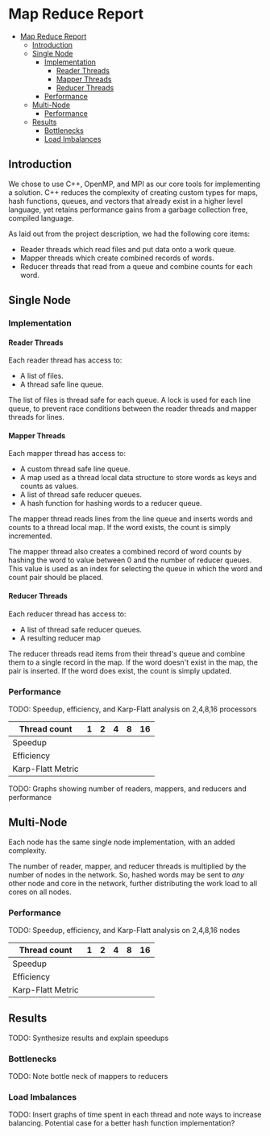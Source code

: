 # Map Reduce Report

- [Map Reduce Report](#map-reduce-report)
  - [Introduction](#introduction)
  - [Single Node](#single-node)
    - [Implementation](#implementation)
      - [Reader Threads](#reader-threads)
      - [Mapper Threads](#mapper-threads)
      - [Reducer Threads](#reducer-threads)
    - [Performance](#performance)
  - [Multi-Node](#multi-node)
    - [Performance](#performance-1)
  - [Results](#results)
    - [Bottlenecks](#bottlenecks)
    - [Load Imbalances](#load-imbalances)

## Introduction

We chose to use C++, OpenMP, and MPI as our core tools for implementing a solution. C++ reduces the complexity of creating custom types for maps, hash functions, queues, and vectors that already exist in a higher level language, yet retains performance gains from a garbage collection free, compiled language.

As laid out from the project description, we had the following  core items:

 - Reader threads which read files and put data onto a work queue.
 - Mapper threads which create combined records of words.
 - Reducer threads that read from a queue and combine counts for each word.

## Single Node

### Implementation

#### Reader Threads

Each reader thread has access to:

 - A list of files.
 - A thread safe line queue.

The list of files is thread safe for each queue. A lock is used for each line queue, to prevent race conditions between the reader threads and mapper threads for lines.

#### Mapper Threads

Each mapper thread has access to:

 - A custom thread safe line queue.
 - A map used as a thread local data structure to store words as keys and counts as values.
 - A list of thread safe reducer queues.
 - A hash function for hashing words to a reducer queue.

The mapper thread reads lines from the line queue and inserts words and counts to a thread local map. If the word exists, the count is simply incremented.

The mapper thread also creates a combined record of word counts by hashing the word to value between 0 and the number of reducer queues. This value is used as an index for selecting the queue in which the word and count pair should be placed.

#### Reducer Threads

Each reducer thread has access to:

 - A list of thread safe reducer queues.
 - A resulting reducer map

The reducer threads read items from their thread's queue and combine them to a single record in the map. If the word doesn't exist in the map, the pair is inserted. If the word does exist, the count is simply updated.

### Performance

TODO: Speedup, efficiency, and Karp-Flatt analysis on 2,4,8,16 processors

| Thread count      | 1   | 2   | 4   | 8   | 16  |
| ----------------- | --- | --- | --- | --- | --- |
| Speedup           |     |     |     |     |     |
| Efficiency        |     |     |     |     |     |
| Karp-Flatt Metric |     |     |     |     |     |

TODO: Graphs showing number of readers, mappers, and reducers and performance

## Multi-Node

Each node has the same single node implementation, with an added complexity.

The number of reader, mapper, and reducer threads is multiplied by the number of nodes in the network. So, hashed words may be sent to *any* other node and core in the network, further distributing the work load to all cores on all nodes.

### Performance

TODO: Speedup, efficiency, and Karp-Flatt analysis on 2,4,8,16 nodes

| Thread count      | 1   | 2   | 4   | 8   | 16  |
| ----------------- | --- | --- | --- | --- | --- |
| Speedup           |     |     |     |     |     |
| Efficiency        |     |     |     |     |     |
| Karp-Flatt Metric |     |     |     |     |     |

## Results

TODO: Synthesize results and explain speedups

### Bottlenecks

TODO: Note bottle neck of mappers to reducers

### Load Imbalances

TODO: Insert graphs of time spent in each thread and note ways to increase balancing. Potential case for a better hash function implementation?